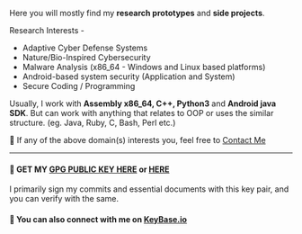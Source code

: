 <!-- ![](https://github.com/Saket-Upadhyay/Saket-Upadhyay/blob/master/sakpenback2.jpg) -->

Here you will mostly find my **research prototypes** and **side projects**.

Research Interests -
* Adaptive Cyber Defense Systems
* Nature/Bio-Inspired Cybersecurity
* Malware Analysis (x86_64 - Windows and Linux based platforms)
* Android-based system security (Application and System)
* Secure Coding / Programming


Usually, I work with **Assembly x86_64, C++, Python3** and **Android java SDK**. But can work with anything that relates to OOP or uses the similar structure. (eg. Java, Ruby, C, Bash, Perl  etc.)

📧 If any of the above domain(s) interests you, feel free to [Contact Me](https://saket-upadhyay.github.io/about.html)

---

#### :key: GET MY [GPG PUBLIC KEY HERE](https://saket-upadhyay.github.io/pubkey.html) or [HERE](http://keys.gnupg.net/pks/lookup?op=vindex&fingerprint=on&search=0x777F77B28C8AF5E9)

I primarily sign my commits and essential documents with this key pair, and you can verify with the same.

#### :speech_balloon: You can also connect with me on [KeyBase.io](https://keybase.io/saketupadhyay)

